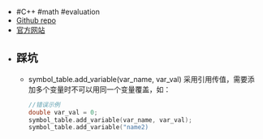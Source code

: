 - #C++ #math #evaluation
- [Github repo](https://github.com/ArashPartow/exprtk)
- [官方网站](http://www.partow.net/programming/exprtk/index.html)
- ## 踩坑
	- symbol_table.add_variable(var_name, var_val) 采用引用传值，需要添加多个变量时不可以用同一个变量覆盖，如：
	  ```c++
	  //错误示例
	  double var_val = 0;
	  symbol_table.add_variable(var_name, var_val);
	  symbol_table.add_variable("name2)
	  ```